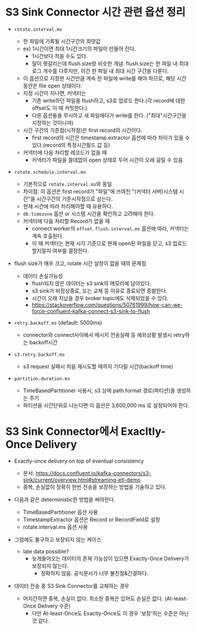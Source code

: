 # S3 Sink Connector 시간 관련 옵션 정리
- `rotate.interval.ms`
	- 한 파일에 기록될 시간구간의 최댓값
	- ex) 1시간이면 최대 1시간크기의 파일이 만들어 진다.
		- 1시간보다 적을 수도 있다.
		- 말이 헷갈리는데 flush.size랑 비슷한 개념. flush.size는 한 파일 내 최대 로그 개수를 다루지만, 이건 한 파일 내 최대 시간 구간을 다룬다.
	- 이 옵션으로 지정한 시간만큼 계속 한 파일에 write를 해야 하므로, 해당 시간 동안은 file open 상태이다.
	- 지정 시간이 지나면, 커넥터는
		- 기존 write하던 파일을 flush하고, s3로 업로드 한다.(각 record에 대한 offset도 이 때 커밋한다.)
		- 다른 옵션들을 무시하고 새 파일에다가 write를 한다. ("최대"시간구간을 지정하는 것이니까)
	- 시간 구간의 기준점(시작점)은 first record의 시간이다.
		- first record의 시간은 timestamp.extractor 옵션에 따라 차이가 있을 수 있다.(record의 특정시간필드 값 등)
	- 커넥터에 다음 처리할 레코드가 없을 때
		- 커넥터가 파일을 쓸데없이 open 상태로 두어 시간이 오래 걸릴 수 있음

- `rotate.schedule.interval.ms`
	- 기본적으로 `rotate.interval.ms`와 동일
	- 차이점: 이 옵션은 first record가 "파일"에 쓰여진 "(커넥터 서버)시스템 시간"을 시간구간의 기준시작점으로 삼는다.
	- 현재 시간에 따라 처리해야할 때 유용하다.
	- `db.timezone` 옵션 or 시스템 시간을 확인하고 고려해야 한다.
	- 커넥터에 다음 처리할 Record가 없을 때
		- connect worker의 `offset.flush.interval.ms` 옵션에 따라, 커넥터는 계속 호출된다.
		- 이 때 커넥터는 현재 시각 기준으로 현재 open된 파일을 닫고, s3 업로드 할지말지 여부를 결정한다.

- flush size가 매우 크고, rotate 시간 설정이 없을 때의 문제점
	- 데이터 손실가능성
		- flush되지 않은 데이터는 s3 sink의 메모리에 남아있다.
		- s3 sink가 비정상종료, 또는 교체 등 이유로 종료되면 증발한다.
		- 시간이 오래 지났을 경우 broker topic에도 삭제되었을 수 있다.
		- https://stackoverflow.com/questions/50761999/how-can-we-force-confluent-kafka-connect-s3-sink-to-flush

- `retry.backoff.ms` (default: 5000ms)
	- connector와 connect사이에서 메시지 전송실패 등 예외상황 발생시 retry하는 backoff시간
- `s3.retry.backoff.ms`
	- s3 request 실패시 처음 재시도할 때까지 기다릴 시간(backoff time)
- `partition.duration.ms`
	- TimeBasedPartitioner 사용시, s3 상에 path.format 경로(파티션)을 생성하는 주기
	- 파티션을 시간단위로 나눈다면 이 옵션은 3,600,000 ms 로 설정되어야 한다.

# S3 Sink Connector에서 Exacltly-Once Delivery
- Exactly-once delivery on top of eventual consistency
	- 문서: https://docs.confluent.io/kafka-connectors/s3-sink/current/overview.html#streaming-etl-demo
	- 중복, 손실없이 정확히 한번 전송을 보장하는 방법을 기술하고 있다.
	
- 다음과 같은 deterministic한 방법을 써야한다.
	- TimeBasedPartitioner 옵션 사용
	- TimestampExtractor 옵션은 Record or RecordField로 설정
	- rotate.interval.ms 옵션 사용

- 그럼에도 불구하고 보장되지 않는 케이스
	- late data possible?
		- 늦게들어오는 데이터의 존재 가능성이 있으면 Exactly-Once Delivery가 보장되지 않는다.
			- 정확하지 않음. 공식문서가 너무 불친절&간결하다.
- 데이터 전송 중 S3 Sink Connector를 교체하는 경우
	- 어지간하면 중복, 손실이 없다. 최소한 중복은 있어도 손실은 없다. (At-least-Once Delivery 수준)
		- 다만 At-least-Once도 Exactly-Once도 이 경우 '보장'하는 수준은 아닌 것 같다.
